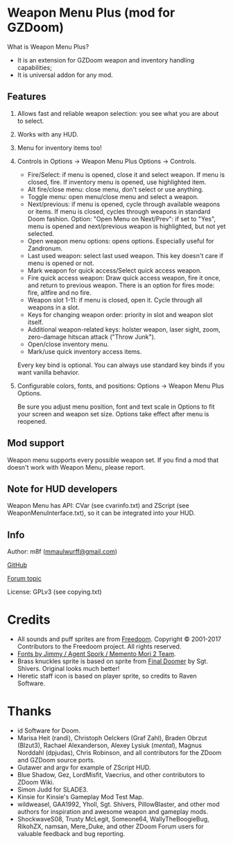 # Weapon Menu Plus (mod for GZDoom)

What is Weapon Menu Plus?
* It is an extension for GZDoom weapon and inventory handling capabilities;
* It is universal addon for any mod.

## Features

1. Allows fast and reliable weapon selection: you see what you are about to select.
1. Works with any HUD.
1. Menu for inventory items too!
1. Controls in Options -> Weapon Menu Plus Options -> Controls.

   * Fire/Select: if menu is opened, close it and select weapon. If
     menu is closed, fire. If inventory menu is opened, use highlighted item.
   * Alt fire/close menu: close menu, don't select or use anything.
   * Toggle menu: open menu/close menu and select a weapon.
   * Next/previous: if menu is opened, cycle through available weapons or items.
     If menu is closed, cycles through weapons in standard Doom fashion.
     Option: "Open Menu on Next/Prev": if set to "Yes", menu is opened and
     next/previous weapon is highlighted, but not yet selected.
   * Open weapon menu options: opens options. Especially useful for Zandronum.
   * Last used weapon: select last used weapon.
     This key doesn't care if menu is opened or not.
   * Mark weapon for quick access/Select quick access weapon.
   * Fire quick access weapon:
     Draw quick access weapon, fire it once, and return to previous weapon.
     There is an option for fires mode: fire, altfire and no fire.
   * Weapon slot 1-11: if menu is closed, open it.
     Cycle through all weapons in a slot.
   * Keys for changing weapon order: priority in slot and weapon slot itself.
   * Additional weapon-related keys: holster weapon, laser sight, zoom, zero-damage hitscan attack ("Throw Junk").
   * Open/close inventory menu.
   * Mark/use quick inventory access items.

   Every key bind is optional. You can always use standard key binds
   if you want vanilla behavior.

1. Configurable colors, fonts, and positions: Options -> Weapon Menu Plus Options.

   Be sure you adjust menu position, font and text scale in Options to
   fit your screen and weapon set size. Options take effect after menu
   is reopened.

## Mod support

Weapon menu supports every possible weapon set. If you find a mod that
doesn't work with Weapon Menu, please report.

## Note for HUD developers

Weapon Menu has API: CVar (see cvarinfo.txt) and ZScript (see WeaponMenuInterface.txt), so it can be integrated into your HUD.

## Info

Author: m8f (mmaulwurff@gmail.com)

[GitHub](https://github.com/mmaulwurff/weapons-menu)

[Forum topic](https://forum.zdoom.org/viewtopic.php?f=43&t=59498)

License: GPLv3 (see copying.txt)

# Credits
* All sounds and puff sprites are from [Freedoom](https://freedoom.github.io/).
  Copyright © 2001-2017 Contributors to the Freedoom project. All rights reserved.
* [Fonts by Jimmy / Agent Spork / Memento Mori 2 Team](https://forum.zdoom.org/viewtopic.php?f=37&t=33409#p632308).
* Brass knuckles sprite is based on sprite from [Final Doomer](https://forum.zdoom.org/viewtopic.php?f=43&t=55061#p973066) by Sgt. Shivers. Original looks much better!
* Heretic staff icon is based on player sprite, so credits to Raven Software.

# Thanks
* id Software for Doom.
* Marisa Heit (randi), Christoph Oelckers (Graf Zahl), Braden Obrzut (Blzut3), Rachael Alexanderson, Alexey Lysiuk (_mental_), Magnus Norddahl (dpjudas), Chris Robinson, and all contributors for the ZDoom and GZDoom source ports.
* Gutawer and argv for example of ZScript HUD.
* Blue Shadow, Gez, LordMisfit, Vaecrius, and other contributors to ZDoom Wiki.
* Simon Judd for SLADE3.
* Kinsie for Kinsie's Gameplay Mod Test Map.
* wildweasel, GAA1992, Yholl, Sgt. Shivers, PillowBlaster, and other mod authors for inspiration and awesome weapon and gameplay mods.
* ShockwaveS08, Trusty McLegit, Someone64, WallyTheBoogieBug, RikohZX, namsan, Mere_Duke, and other ZDoom Forum users for valuable feedback and bug reporting.
